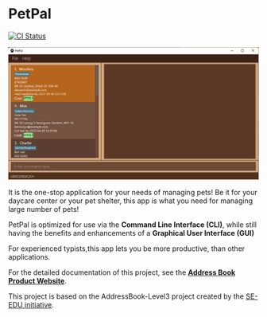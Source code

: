 # PetPal
[![CI Status](https://github.com/se-edu/addressbook-level3/workflows/Java%20CI/badge.svg)](https://github.com/AY2223S2-CS2103T-T14-2/tp/actions)

![Ui](docs/images/Ui.png)

It is the one-stop application for your needs of managing pets! Be it for your daycare center or your pet shelter,
this app is what you need for managing large number of pets!

PetPal is optimized for use via the **Command Line Interface (CLI)**, while still having the benefits and enhancements
of a **Graphical User Interface (GUI)**

For experienced typists,this app lets you be more productive, than other applications.

For the detailed documentation of this project, see the **[Address Book Product Website](https://ay2223s2-cs2103t-t14-2.github.io/tp/)**.

This project is based on the AddressBook-Level3 project created by the [SE-EDU initiative](https://se-education.org).
